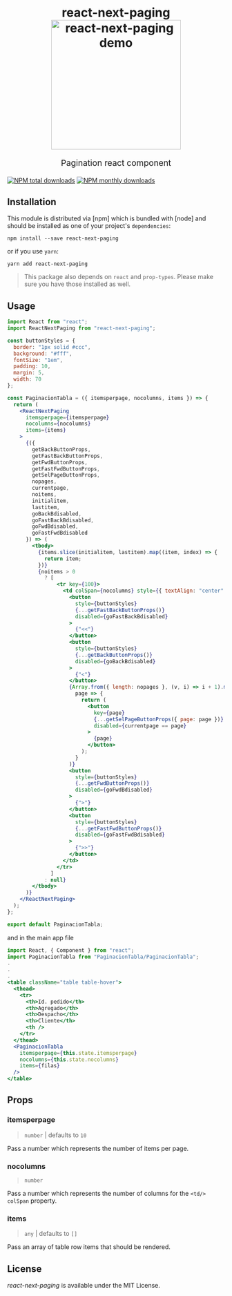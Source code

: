 <h1 align="center">
react-next-paging

<br>
<img src="https://cdn.rawgit.com/titanve/react-next-paging/788358af/other/demo/demo.PNG?raw=true" alt="react-next-paging demo" title="eact-next-paging demo" width="300">
<br>

</h1>
<p align="center" style="font-size: 1.2rem;">Pagination react component</p>

[![NPM total downloads](https://img.shields.io/npm/dt/react-next-paging.svg?style=flat)](https://npmcharts.com/compare/react-next-paging?minimal=true)
[![NPM monthly downloads](https://img.shields.io/npm/dm/react-next-paging.svg?style=flat)](https://npmcharts.com/compare/react-next-paging?minimal=true)

## Installation

This module is distributed via [npm] which is bundled with [node] and should be
installed as one of your project's `dependencies`:

```shell
npm install --save react-next-paging
```

or if you use `yarn`:

```shell
yarn add react-next-paging
```

> This package also depends on `react` and `prop-types`. Please make sure you
> have those installed as well.

## Usage

```jsx
import React from "react";
import ReactNextPaging from "react-next-paging";

const buttonStyles = {
  border: "1px solid #ccc",
  background: "#fff",
  fontSize: "1em",
  padding: 10,
  margin: 5,
  width: 70
};

const PaginacionTabla = ({ itemsperpage, nocolumns, items }) => {
  return (
    <ReactNextPaging
      itemsperpage={itemsperpage}
      nocolumns={nocolumns}
      items={items}
    >
      {({
        getBackButtonProps,
        getFastBackButtonProps,
        getFwdButtonProps,
        getFastFwdButtonProps,
        getSelPageButtonProps,
        nopages,
        currentpage,
        noitems,
        initialitem,
        lastitem,
        goBackBdisabled,
        goFastBackBdisabled,
        goFwdBdisabled,
        goFastFwdBdisabled
      }) => (
        <tbody>
          {items.slice(initialitem, lastitem).map((item, index) => {
            return item;
          })}
          {noitems > 0
            ? [
                <tr key={100}>
                  <td colSpan={nocolumns} style={{ textAlign: "center" }}>
                    <button
                      style={buttonStyles}
                      {...getFastBackButtonProps()}
                      disabled={goFastBackBdisabled}
                    >
                      {"<<"}
                    </button>
                    <button
                      style={buttonStyles}
                      {...getBackButtonProps()}
                      disabled={goBackBdisabled}
                    >
                      {"<"}
                    </button>
                    {Array.from({ length: nopages }, (v, i) => i + 1).map(
                      page => {
                        return (
                          <button
                            key={page}
                            {...getSelPageButtonProps({ page: page })}
                            disabled={currentpage == page}
                          >
                            {page}
                          </button>
                        );
                      }
                    )}
                    <button
                      style={buttonStyles}
                      {...getFwdButtonProps()}
                      disabled={goFwdBdisabled}
                    >
                      {">"}
                    </button>
                    <button
                      style={buttonStyles}
                      {...getFastFwdButtonProps()}
                      disabled={goFastFwdBdisabled}
                    >
                      {">>"}
                    </button>
                  </td>
                </tr>
              ]
            : null}
        </tbody>
      )}
    </ReactNextPaging>
  );
};

export default PaginacionTabla;
```

and in the main app file

```jsx
import React, { Component } from "react";
import PaginacionTabla from "PaginacionTabla/PaginacionTabla";
.
.
.
<table className="table table-hover">
  <thead>
    <tr>
      <th>Id. pedido</th>
      <th>Agregado</th>
      <th>Despacho</th>
      <th>Cliente</th>
      <th />
    </tr>
  </thead>
  <PaginacionTabla
    itemsperpage={this.state.itemsperpage}
    nocolumns={this.state.nocolumns}
    items={filas}
  />
</table>
```

## Props

### itemsperpage

> `number` | defaults to `10`

Pass a number which represents the number of items per page.

### nocolumns

> `number`

Pass a number which represents the number of columns for the `<td/>` `colSpan`
property.

### items

> `any` | defaults to `[]`

Pass an array of table row items that should be rendered.

## License

_react-next-paging_ is available under the MIT License.
